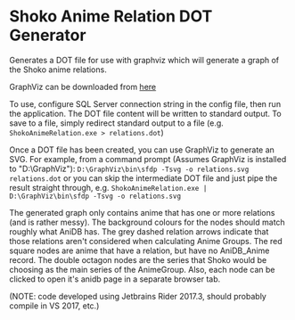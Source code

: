 # Shoko Anime Relation DOT Generator

Generates a DOT file for use with graphviz which will generate a graph of the Shoko anime relations.

GraphViz can be downloaded from [here](https://graphviz.gitlab.io/_pages/Download/Download_windows.html)

To use, configure SQL Server connection string in the config file, then run the application. The DOT file content will be written
to standard output. To save to a file, simply redirect standard output to a file (e.g. `ShokoAnimeRelation.exe > relations.dot`)

Once a DOT file has been created, you can use GraphViz to generate an SVG. For example, from a command prompt (Assumes GraphViz is installed to "D:\GraphViz"):
`D:\GraphViz\bin\sfdp -Tsvg -o relations.svg relations.dot`
or you can skip the intermediate DOT file and just pipe the result straight through, e.g.
`ShokoAnimeRelation.exe | D:\GraphViz\bin\sfdp -Tsvg -o relations.svg`

The generated graph only contains anime that has one or more relations (and is rather messy).
The background colours for the nodes should match roughly what AniDB has.
The grey dashed relation arrows indicate that those relations aren't considered when calculating Anime Groups.
The red square nodes are anime that have a relation, but have no AniDB_Anime record.
The double octagon nodes are the series that Shoko would be choosing as the main series of the AnimeGroup.
Also, each node can be clicked to open it's anidb page in a separate browser tab.


(NOTE: code developed using Jetbrains Rider 2017.3, should probably compile in VS 2017, etc.)
